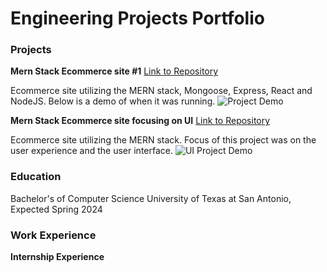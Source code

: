 # Engineering Projects Portfolio

### Projects
**Mern Stack Ecommerce site #1**
[Link to Repository](https://github.com/Brandon-Price/SWE-Project)

Ecommerce site utilizing the MERN stack, Mongoose, Express, React and NodeJS. Below is a demo of when it was running.
![Project Demo](assets/swe/demo.gif?raw=true)

**Mern Stack Ecommerce site focusing on UI**
[Link to Repository](https://github.com/Brandon-Price/UI-Project)

Ecommerce site utilizing the MERN stack. Focus of this project was on the user experience and the user interface.
![UI Project Demo](assets/ui/demo.gif?raw=true)

### Education
Bachelor's of Computer Science
  University of Texas at San Antonio, Expected Spring 2024

### Work Experience
**Internship Experience**
